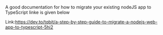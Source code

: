 A good documentation for how to migrate your existing nodeJS app to TypeScript linke is given below

Link:https://dev.to/tqbit/a-step-by-step-guide-to-migrate-a-nodejs-web-app-to-typescript-5hi2
